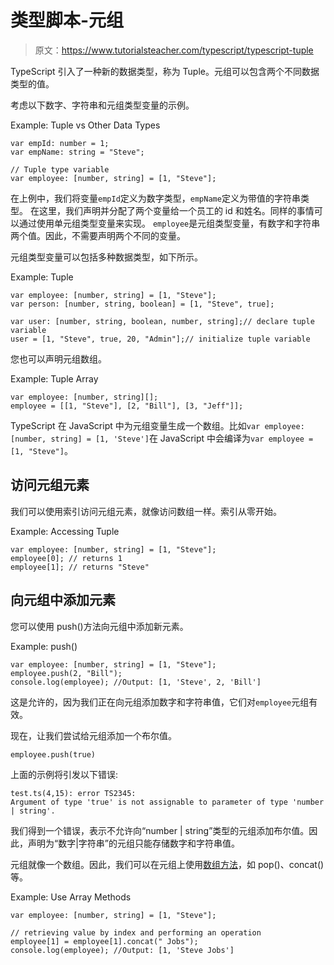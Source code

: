 # 类型脚本-元组

> 原文：<https://www.tutorialsteacher.com/typescript/typescript-tuple>

TypeScript 引入了一种新的数据类型，称为 Tuple。元组可以包含两个不同数据类型的值。

考虑以下数字、字符串和元组类型变量的示例。

Example: Tuple vs Other Data Types 

```
var empId: number = 1;
var empName: string = "Steve";        

// Tuple type variable 
var employee: [number, string] = [1, "Steve"]; 
```

在上例中，我们将变量`empId`定义为数字类型，`empName`定义为带值的字符串类型。 在这里，我们声明并分配了两个变量给一个员工的 id 和姓名。同样的事情可以通过使用单元组类型变量来实现。 `employee`是元组类型变量，有数字和字符串两个值。因此，不需要声明两个不同的变量。

元组类型变量可以包括多种数据类型，如下所示。

Example: Tuple 

```
var employee: [number, string] = [1, "Steve"];
var person: [number, string, boolean] = [1, "Steve", true];

var user: [number, string, boolean, number, string];// declare tuple variable
user = [1, "Steve", true, 20, "Admin"];// initialize tuple variable 
```

您也可以声明元组数组。

Example: Tuple Array 

```
var employee: [number, string][];
employee = [[1, "Steve"], [2, "Bill"], [3, "Jeff"]]; 
```

TypeScript 在 JavaScript 中为元组变量生成一个数组。比如`var employee: [number, string] = [1, 'Steve']`在 JavaScript 中会编译为`var employee = [1, "Steve"]`。

## 访问元组元素

我们可以使用索引访问元组元素，就像访问数组一样。索引从零开始。

Example: Accessing Tuple 

```
var employee: [number, string] = [1, "Steve"];
employee[0]; // returns 1
employee[1]; // returns "Steve" 
```

## 向元组中添加元素

您可以使用 push()方法向元组中添加新元素。

Example: push() 

```
var employee: [number, string] = [1, "Steve"];
employee.push(2, "Bill"); 
console.log(employee); //Output: [1, 'Steve', 2, 'Bill'] 
```

这是允许的，因为我们正在向元组添加数字和字符串值，它们对`employee`元组有效。

现在，让我们尝试给元组添加一个布尔值。

```
employee.push(true) 
```

上面的示例将引发以下错误:

```
test.ts(4,15): error TS2345: 
Argument of type 'true' is not assignable to parameter of type 'number | string'. 
```

我们得到一个错误，表示不允许向“number | string”类型的元组添加布尔值。因此，声明为“数字|字符串”的元组只能存储数字和字符串值。

元组就像一个数组。因此，我们可以在元组上使用[数组方法](/typescript/typescript-array#array-methods)，如 pop()、concat()等。

Example: Use Array Methods 

```
var employee: [number, string] = [1, "Steve"];

// retrieving value by index and performing an operation 
employee[1] = employee[1].concat(" Jobs"); 
console.log(employee); //Output: [1, 'Steve Jobs'] 

```


